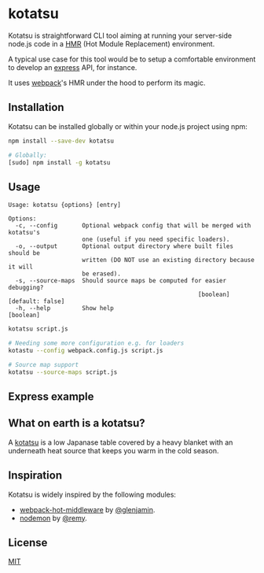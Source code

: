 # kotatsu

Kotatsu is straightforward CLI tool aiming at running your server-side node.js code in a [HMR](https://webpack.github.io/docs/hot-module-replacement.html) (Hot Module Replacement) environment.

A typical use case for this tool would be to setup a comfortable environment to develop an [express](http://expressjs.com/) API, for instance.

It uses [webpack](https://webpack.github.io/docs/)'s HMR under the hood to perform its magic.

## Installation

Kotatsu can be installed globally or within your node.js project using npm:

```bash
npm install --save-dev kotatsu

# Globally:
[sudo] npm install -g kotatsu
```

## Usage

```
Usage: kotatsu {options} [entry]

Options:
  -c, --config       Optional webpack config that will be merged with kotatsu's
                     one (useful if you need specific loaders).
  -o, --output       Optional output directory where built files should be
                     written (DO NOT use an existing directory because it will
                     be erased).
  -s, --source-maps  Should source maps be computed for easier debugging?
                                                      [boolean] [default: false]
  -h, --help         Show help                                         [boolean]
```

```bash
kotatsu script.js

# Needing some more configuration e.g. for loaders
kotastu --config webpack.config.js script.js

# Source map support
kotatsu --source-maps script.js
```

## Express example

## What on earth is a kotatsu?

A [kotatsu](https://en.wikipedia.org/wiki/Kotatsu) is a low Japanase table covered by a heavy blanket with an underneath heat source that keeps you warm in the cold season.

## Inspiration

Kotatsu is widely inspired by the following modules:

- [webpack-hot-middleware](https://github.com/glenjamin/webpack-hot-middleware) by [@glenjamin](https://github.com/glenjamin).
- [nodemon](https://github.com/remy/nodemon) by [@remy](https://github.com/remy).

## License

[MIT](LICENSE.txt)

